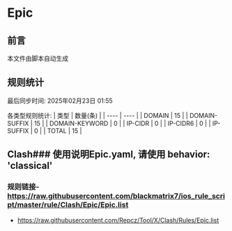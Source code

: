 # Epic

## 前言
本文件由脚本自动生成

## 规则统计
最后同步时间: 2025年02月23日 01:55

各类型规则统计:
| 类型 | 数量(条)  | 
| ---- | ----  |
| DOMAIN | 15 | 
| DOMAIN-SUFFIX | 15 | 
| DOMAIN-KEYWORD | 0 | 
| IP-CIDR | 0 | 
| IP-CIDR6 | 0 | 
| IP-SUFFIX | 0 | 
| TOTAL | 15 | 
## Clash### 使用说明Epic.yaml, 请使用 behavior: 'classical' 
### 规则链接- https://raw.githubusercontent.com/blackmatrix7/ios_rule_script/master/rule/Clash/Epic/Epic.list 
- https://raw.githubusercontent.com/Repcz/Tool/X/Clash/Rules/Epic.list 
